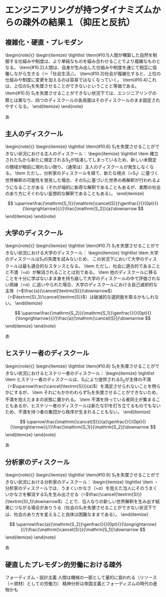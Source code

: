 # エンジニアリングが持つダイナミズムからの疎外の結果１（抑圧と反抗）

## 複雑化・硬直・プレモダン

\begin{note}{}
  \begin{itemize}
    \tightlist
    \item{\#10.1}人間が構築した自然を制御する仕組みや制度は、より単純なものを組み合わせることでより複雑なものとなる。
    \item{\#10.2}人間は、自身が生み出した仕組みや制度を通じて相互に協働しながら生きる（＝「社会生活」）。
    \item{\#10.3}社会が複雑化すると、上位の仕組みや制度に変更を加えるのは容易ではなくなっていく。
    \item{\#10.4}これは、上位の$\textrm{S}_1$を失墜させることができないということと等価である。
    \item{\#10.5} $\textrm{S}_1$を失墜させることができない状況下では、エンジニアリングの際とは異なり、四つのディスクールの各局面はそのディスクールのまま固定されやすくなる。
  \end{itemize}
\end{note}

あ

## 主人のディスクール

\begin{note}{}
  \begin{itemize}
    \tightlist
    \item{\#10.6} $\textrm{S}_1$を失墜させることができない状況における主人のディスクール：
      \begin{itemize}
	    \tightlist
	    \item 確立された$\textrm{S}_1$から新たに規定される$\textrm{S}_2$が枯渇してしまっているため、新しい未既定の領域が眼前に現れない限り、（通常は）主人のディスクールが発生しなくなる。
	    \item ただし、分析家のディスクールを経て、新たな視点（=$\textrm{S}_1$）に基づく世界解釈の可能性を発見した場合、その$\textrm{S}_1$に基づいた世界の再解釈が行われるようになることがある（それが端的に新奇な解釈であることもあるが、実際の社会のあり方にそぐわない妄想的な解釈であることもある）。
	  \end{itemize}

$$
\uparrow\frac{\mathrm{S_1}}{\mathrm{\cancel{S}}}\genfrac{}{}{0pt}{}{\longrightarrow}{//}\frac{\mathrm{S_2}}{a}\downarrow
$$
  \end{itemize}
\end{note}

## 大学のディスクール

\begin{note}{}
  \begin{itemize}
    \tightlist
    \item{\#10.7} $\textrm{S}_1$を失墜させることができない状況における大学のディスクール：
      \begin{itemize}
	    \tightlist
	    \item 大学のディスクールは$\textrm{S}_1$の失墜を試みないため、  この状況下において大学のディスクールは最も適合的なスタンスとなる。
	    \item ただし、社会に適合的であることと不満（=$a$）が解消されることとは別である。
	    \item 他のディスクールに移ることを十分に学ばないまま身を持ち崩して大学のディスクールの中で評価されない周縁（=$a$）に追いやられた場合、大学のディスクールにおける自己滅却的な主体（=$\frac{a}{\cancel{\textrm{S}}}\downarrow$）（=$\textrm{S}_1//\cancel{\textrm{S}}$）は破滅的な選択肢を取るかもしれない。
	  \end{itemize}

$$
\uparrow\frac{\mathrm{S_2}}{\mathrm{S_1}}\genfrac{}{}{0pt}{}{\longrightarrow}{//}\frac{a}{\mathrm{\cancel{S}}}\downarrow
$$
  \end{itemize}
\end{note}

あ

## ヒステリー者のディスクール


\begin{note}{}
  \begin{itemize}
    \tightlist
    \item{\#10.8} $\textrm{S}_1$を失墜させることができない状況におけるヒステリー者のディスクール：
      \begin{itemize}
	    \tightlist
	    \item ヒステリー者のディスクールは、$\textrm{S}_1$により提供される$\textrm{S}_2$が主体の不満（=$\uparrow\frac{\cancel{\textrm{S}}}{a}$）を満足させられないことを明らかにするが、
	    \item それにもかかわわらず$\textrm{S}_1$を失墜させることができないため、不満を抱えたままの状態に置かれる。
	    \item 不満を持っている者同士が集まることもあるが、ヒステリー者のディスクールは新たなS1を打ち立てるものでもないため、不満を持つ者の集団から秩序が生まれることもない。
	  \end{itemize}

$$
\uparrow\frac{\mathrm{\cancel{S}}}{a}\genfrac{}{}{0pt}{}{\longrightarrow}{//}\frac{\mathrm{S_1}}{\mathrm{S_2}}\downarrow
$$
  \end{itemize}
\end{note}

あ

## 分析家のディスクール

\begin{note}{}
  \begin{itemize}
    \tightlist
    \item{\#10.9} $\textrm{S}_1$を失墜させることができない状況における分析家のディスクール：
      \begin{itemize}
	    \tightlist
	    \item ・分析家のディスクールでは、うまくいかなさ（=$a$）を抱えた当人にそのうまくいかなさを解消する$\textrm{S}_1$を生み出させる（=$\frac{\cancel{\textrm{S}}}{\textrm{S}_1}\downarrow$）ことで、当人なりの新しい世界解釈を生み出す結果につながる場合がありうる（社会の$\textrm{S}_1$を失墜させることができない状況下では、社会のあり方を変えること自体は困難なままである）。
	  \end{itemize}

$$
\uparrow\frac{a}{\mathrm{S_2}}\genfrac{}{}{0pt}{}{\longrightarrow}{//}\frac{\mathrm{\cancel{S}}}{\mathrm{S_1}}\downarrow
$$
  \end{itemize}
\end{note}

あ

## 硬直したプレモダン的労働における疎外

フォーディズム・設計主義
人間は機械の一部として量的に扱われる（リソース（＝資材）としての労働力）
精神分析は帝国主義とフォーディズムの時代の産物かも